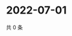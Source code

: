 # 2022-07-01

共 0 条

<!-- BEGIN WEIBO -->
<!-- 最后更新时间 Fri Jul 01 2022 20:32:54 GMT+0800 (China Standard Time) -->

<!-- END WEIBO -->
